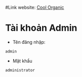 #Link website: [Cool Organic](https://thucphamtq.000webhostapp.com/site/trang-chinh/index.php)

# Tài khoản Admin
* Tên đăng nhập:
```
admin
```
* Mật khẩu
```
administrator
```
